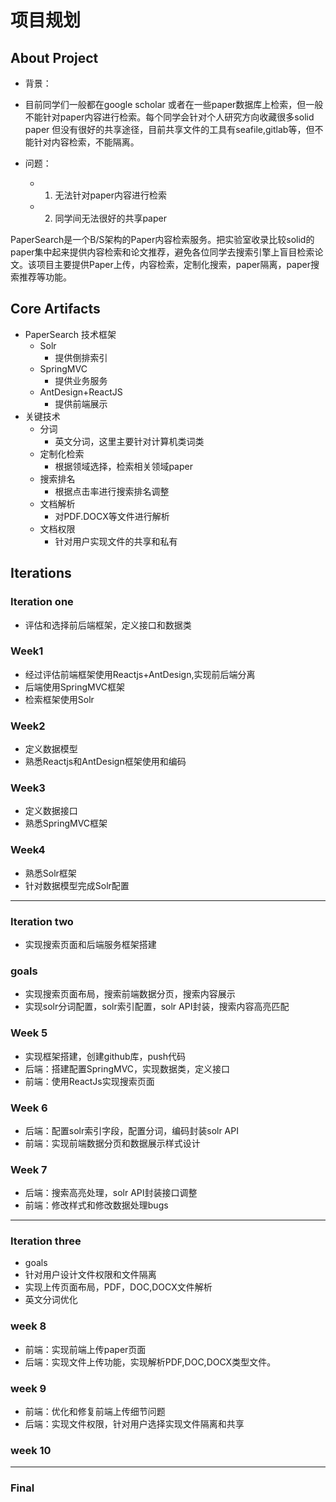 # 项目规划
## About Project
- 背景：
 - 目前同学们一般都在google scholar 或者在一些paper数据库上检索，但一般不能针对paper内容进行检索。每个同学会针对个人研究方向收藏很多solid paper 但没有很好的共享途径，目前共享文件的工具有seafile,gitlab等，但不能针对内容检索，不能隔离。

- 问题：
  - 1. 无法针对paper内容进行检索
  - 2. 同学间无法很好的共享paper

PaperSearch是一个B/S架构的Paper内容检索服务。把实验室收录比较solid的paper集中起来提供内容检索和论文推荐，避免各位同学去搜索引擎上盲目检索论文。该项目主要提供Paper上传，内容检索，定制化搜索，paper隔离，paper搜索推荐等功能。
## Core Artifacts
- PaperSearch 技术框架
  - Solr
    - 提供倒排索引
  - SpringMVC
    - 提供业务服务
  - AntDesign+ReactJS
    - 提供前端展示
- 关键技术
  - 分词
    - 英文分词，这里主要针对计算机类词类
  - 定制化检索
    - 根据领域选择，检索相关领域paper
  - 搜索排名
    - 根据点击率进行搜索排名调整
  - 文档解析
    - 对PDF.DOCX等文件进行解析
  - 文档权限
    - 针对用户实现文件的共享和私有      

## Iterations
### Iteration one
 - 评估和选择前后端框架，定义接口和数据类
### Week1
 - 经过评估前端框架使用Reactjs+AntDesign,实现前后端分离
 - 后端使用SpringMVC框架
 - 检索框架使用Solr

### Week2
 - 定义数据模型
 - 熟悉Reactjs和AntDesign框架使用和编码

### Week3
 - 定义数据接口
 - 熟悉SpringMVC框架

### Week4
 - 熟悉Solr框架
 - 针对数据模型完成Solr配置

---
### Iteration two
 - 实现搜索页面和后端服务框架搭建
### goals
 - 实现搜索页面布局，搜索前端数据分页，搜索内容展示
 - 实现solr分词配置，solr索引配置，solr API封装，搜索内容高亮匹配
### Week 5
 - 实现框架搭建，创建github库，push代码
 - 后端：搭建配置SpringMVC，实现数据类，定义接口
 - 前端：使用ReactJs实现搜索页面

### Week 6
 - 后端：配置solr索引字段，配置分词，编码封装solr API
 - 前端：实现前端数据分页和数据展示样式设计

### Week 7
 - 后端：搜索高亮处理，solr API封装接口调整
 - 前端：修改样式和修改数据处理bugs
---
### Iteration three
 - goals
 - 针对用户设计文件权限和文件隔离
 - 实现上传页面布局，PDF，DOC,DOCX文件解析
 - 英文分词优化
### week 8
 - 前端：实现前端上传paper页面
 - 后端：实现文件上传功能，实现解析PDF,DOC,DOCX类型文件。

### week 9
 - 前端：优化和修复前端上传细节问题
 - 后端：实现文件权限，针对用户选择实现文件隔离和共享

### week 10
---
### Final
